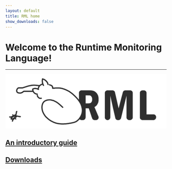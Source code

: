 ```yaml
---
layout: default
title: RML home
show_downloads: false
---
```

# Welcome to the Runtime Monitoring Language!

* * *

![Logo](logoBW.png)

## [An introductory guide](rml.md)

## [Downloads](downloads.md)

